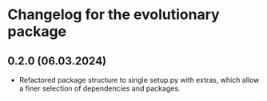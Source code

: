 # Changelog for the evolutionary package
## 0.2.0 (06.03.2024)
* Refactored package structure to single setup.py with extras, which allow 
a finer selection of dependencies and packages.